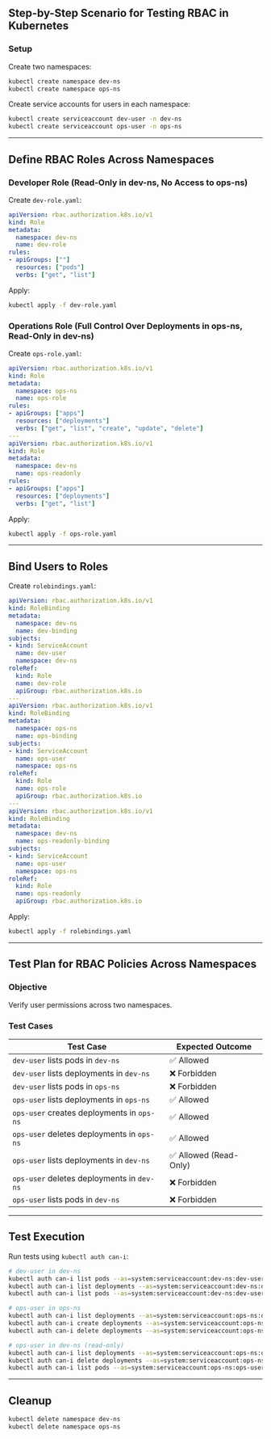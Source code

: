 ## **Step-by-Step Scenario for Testing RBAC in Kubernetes**

### **Setup**

Create two namespaces:

```sh
kubectl create namespace dev-ns
kubectl create namespace ops-ns
```

Create service accounts for users in each namespace:

```sh
kubectl create serviceaccount dev-user -n dev-ns
kubectl create serviceaccount ops-user -n ops-ns
```

---

## **Define RBAC Roles Across Namespaces**

### **Developer Role (Read-Only in dev-ns, No Access to ops-ns)**

Create `dev-role.yaml`:

```yaml
apiVersion: rbac.authorization.k8s.io/v1
kind: Role
metadata:
  namespace: dev-ns
  name: dev-role
rules:
- apiGroups: [""]
  resources: ["pods"]
  verbs: ["get", "list"]
```

Apply:

```sh
kubectl apply -f dev-role.yaml
```

### **Operations Role (Full Control Over Deployments in ops-ns, Read-Only in dev-ns)**

Create `ops-role.yaml`:

```yaml
apiVersion: rbac.authorization.k8s.io/v1
kind: Role
metadata:
  namespace: ops-ns
  name: ops-role
rules:
- apiGroups: ["apps"]
  resources: ["deployments"]
  verbs: ["get", "list", "create", "update", "delete"]
---
apiVersion: rbac.authorization.k8s.io/v1
kind: Role
metadata:
  namespace: dev-ns
  name: ops-readonly
rules:
- apiGroups: ["apps"]
  resources: ["deployments"]
  verbs: ["get", "list"]
```

Apply:

```sh
kubectl apply -f ops-role.yaml
```

---

## **Bind Users to Roles**

Create `rolebindings.yaml`:

```yaml
apiVersion: rbac.authorization.k8s.io/v1
kind: RoleBinding
metadata:
  namespace: dev-ns
  name: dev-binding
subjects:
- kind: ServiceAccount
  name: dev-user
  namespace: dev-ns
roleRef:
  kind: Role
  name: dev-role
  apiGroup: rbac.authorization.k8s.io
---
apiVersion: rbac.authorization.k8s.io/v1
kind: RoleBinding
metadata:
  namespace: ops-ns
  name: ops-binding
subjects:
- kind: ServiceAccount
  name: ops-user
  namespace: ops-ns
roleRef:
  kind: Role
  name: ops-role
  apiGroup: rbac.authorization.k8s.io
---
apiVersion: rbac.authorization.k8s.io/v1
kind: RoleBinding
metadata:
  namespace: dev-ns
  name: ops-readonly-binding
subjects:
- kind: ServiceAccount
  name: ops-user
  namespace: ops-ns
roleRef:
  kind: Role
  name: ops-readonly
  apiGroup: rbac.authorization.k8s.io
```

Apply:

```sh
kubectl apply -f rolebindings.yaml
```

---

## **Test Plan for RBAC Policies Across Namespaces**

### **Objective**

Verify user permissions across two namespaces.

### **Test Cases**

| Test Case                                  | Expected Outcome      |
| ------------------------------------------ | --------------------- |
| `dev-user` lists pods in `dev-ns`          | ✅ Allowed             |
| `dev-user` lists deployments in `dev-ns`   | ❌ Forbidden           |
| `dev-user` lists pods in `ops-ns`          | ❌ Forbidden           |
| `ops-user` lists deployments in `ops-ns`   | ✅ Allowed             |
| `ops-user` creates deployments in `ops-ns` | ✅ Allowed             |
| `ops-user` deletes deployments in `ops-ns` | ✅ Allowed             |
| `ops-user` lists deployments in `dev-ns`   | ✅ Allowed (Read-Only) |
| `ops-user` deletes deployments in `dev-ns` | ❌ Forbidden           |
| `ops-user` lists pods in `dev-ns`          | ❌ Forbidden           |

---

## **Test Execution**

Run tests using `kubectl auth can-i`:

```sh
# dev-user in dev-ns
kubectl auth can-i list pods --as=system:serviceaccount:dev-ns:dev-user -n dev-ns
kubectl auth can-i list deployments --as=system:serviceaccount:dev-ns:dev-user -n dev-ns
kubectl auth can-i list pods --as=system:serviceaccount:dev-ns:dev-user -n ops-ns

# ops-user in ops-ns
kubectl auth can-i list deployments --as=system:serviceaccount:ops-ns:ops-user -n ops-ns
kubectl auth can-i create deployments --as=system:serviceaccount:ops-ns:ops-user -n ops-ns
kubectl auth can-i delete deployments --as=system:serviceaccount:ops-ns:ops-user -n ops-ns

# ops-user in dev-ns (read-only)
kubectl auth can-i list deployments --as=system:serviceaccount:ops-ns:ops-user -n dev-ns
kubectl auth can-i delete deployments --as=system:serviceaccount:ops-ns:ops-user -n dev-ns
kubectl auth can-i list pods --as=system:serviceaccount:ops-ns:ops-user -n dev-ns
```

---

## **Cleanup**

```sh
kubectl delete namespace dev-ns
kubectl delete namespace ops-ns
```
